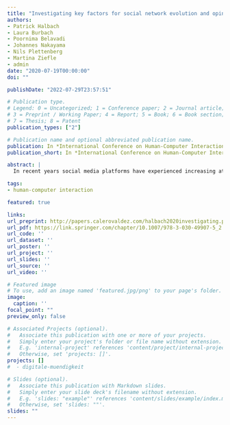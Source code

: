 ```yaml
---
title: "Investigating key factors for social network evolution and opinion dynamics in an agent-based simulation"
authors:
- Patrick Halbach
- Laura Burbach
- Poornima Belavadi
- Johannes Nakayama
- Nils Plettenberg
- Martina Ziefle
- admin
date: "2020-07-19T00:00:00"
doi: ""

publishDate: "2022-07-29T23:57:51"

# Publication type.
# Legend: 0 = Uncategorized; 1 = Conference paper; 2 = Journal article;
# 3 = Preprint / Working Paper; 4 = Report; 5 = Book; 6 = Book section;
# 7 = Thesis; 8 = Patent
publication_types: ["2"]

# Publication name and optional abbreviated publication name.
publication: In *International Conference on Human-Computer Interaction*
publication_short: In *International Conference on Human-Computer Interaction*

abstract: |
  In recent years social media platforms have experienced increasing attention of researchers due to their capabilities of providing information and spreading opinions of individuals, thus establishing a new environment for opinion formation on a societal level. To gain a better understanding of the occurring opinion dynamics, the interactions between the users and the content that has been shared in those environments has to be investigated. With our work, we want to shed light on the part played by the underlying network structure as information spread relies directly on it and every user of social media is affected by it. Therefore, we analyzed the role of network properties and dealing with friendships in such networks using an agent-based model. Our results reveal the capability of such models for investigating the influence of these factors on opinion dynamics and encourage further investigation in this …

tags:
- human-computer interaction

featured: true

links:
url_preprint: http://papers.calerovaldez.com/halbach2020investigating.pdf
url_pdf: https://link.springer.com/chapter/10.1007/978-3-030-49907-5_2
url_code: ''
url_dataset: ''
url_poster: ''
url_project: ''
url_slides: ''
url_source: ''
url_video: ''

# Featured image
# To use, add an image named 'featured.jpg/png' to your page's folder.
image:
  caption: ''
focal_point: ""
preview_only: false

# Associated Projects (optional).
#   Associate this publication with one or more of your projects.
#   Simply enter your project's folder or file name without extension.
#   E.g. 'internal-project' references 'content/project/internal-project/index.md'.
#   Otherwise, set 'projects: []'.
projects: []
#  - digitale-muendigkeit

# Slides (optional).
#   Associate this publication with Markdown slides.
#   Simply enter your slide deck's filename without extension.
#   E.g. 'slides: "example"' references 'content/slides/example/index.md'.
#   Otherwise, set 'slides: ""'.
slides: ""
---
```


